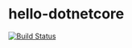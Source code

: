 # hello-dotnetcore
[![Build Status](https://travis-ci.com/arthurzer/hello-dotnetcore.svg?branch=master)](https://travis-ci.com/arthurzer/hello-dotnetcore)

